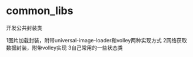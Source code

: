 # common_libs
开发公共封装类

1图片加载封装，附带universal-image-loader和volley两种实现方式
2网络获取数据封装，附带volley实现
3自己常用的一些状态类
